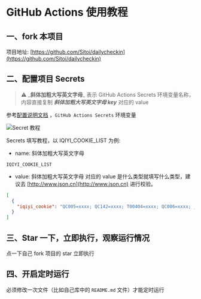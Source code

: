 # GitHub Actions 使用教程

## 一、fork 本项目

项目地址: [https://github.com/Sitoi/dailycheckin](https://github.com/Sitoi/dailycheckin)

## 二、配置项目 Secrets

> ⚠️ ️_**斜体加粗大写英文字母**_ 表示 GitHub Actions Secrets 环境变量名称，内容直接复制 _**斜体加粗大写英文字母 key**_  对应的 value

参考[配置说明文档](https://sitoi.github.io/dailycheckin/settings/) ，`GitHub Actions Secrets` 环境变量

![Secret 教程](https://cdn.jsdelivr.net/gh/Sitoi/dailycheckin/docs/img/secret.png)

Secrets 填写教程，以 IQIYI_COOKIE_LIST 为例:

- name: 斜体加粗大写英文字母

```text
IQIYI_COOKIE_LIST
```

- value: 斜体加粗大写英文字母 对应的 value 是什么类型就填写什么类型，建议去 [http://www.json.cn](http://www.json.cn) 进行校验。

```json
[
  {
    "iqiyi_cookie": "QC005=xxxx; QC142=xxxx; T00404=xxxx; QC006=xxxx; __uuid=xxxx; QC173=0; P00004=xxxx; P00003=xxxx; P00010=xxxx; P01010=xxxx; P00PRU=xxxx"
  }
]
```

## 三、Star 一下，立即执行，观察运行情况

点一下自己 fork 项目的 star 立即执行

## 四、开启定时运行

必须修改一次文件（比如自己库中的 `README.md` 文件）才能定时运行